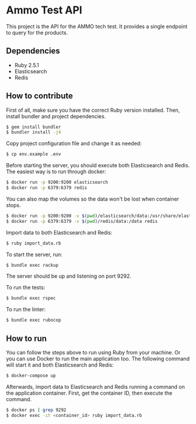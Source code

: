 # Ammo Test API

This project is the API for the AMMO tech test. It provides a single endpoint to query for the products.

## Dependencies

- Ruby 2.5.1
- Elasticsearch
- Redis

## How to contribute

First of all, make sure you have the correct Ruby version installed. Then, install bundler and project dependencies.
```bash
$ gem install bundler
$ bundler install -j4
```

Copy project configuration file and change it as needed:
```bash
$ cp env.example .env
```

Before starting the server, you should execute both Elasticsearch and Redis. The easiest way is to run through docker:
```bash
$ docker run -p 9200:9200 elasticsearch
$ docker run -p 6379:6379 redis
```

You can also map the volumes so the data won't be lost when container stops.
```bash
$ docker run -p 9200:9200 -v $(pwd)/elasticsearch/data:/usr/share/elasticsearch/data elasticsearch
$ docker run -p 6379:6379 -v $(pwd)/redis/data:/data redis
```

Import data to both Elasticsearch and Redis:
```bash
$ ruby import_data.rb
```

To start the server, run:
```bash
$ bundle exec rackup
```

The server should be up and listening on port 9292.

To run the tests:
```bash
$ bundle exec rspec
```

To run the linter:
```bash
$ bundle exec rubocop
```

## How to run

You can follow the steps above to run using Ruby from your machine. Or you can use Docker to run the main application too. The following command will start it and both Elasticsearch and Redis:
```bash
$ docker-compose up
```

Afterwards, import data to Elasticsearch and Redis running a command on the application container. First, get the container ID, then execute the command.
```bash
$ docker ps | grep 9292
$ docker exec -it <container_id> ruby import_data.rb
```
